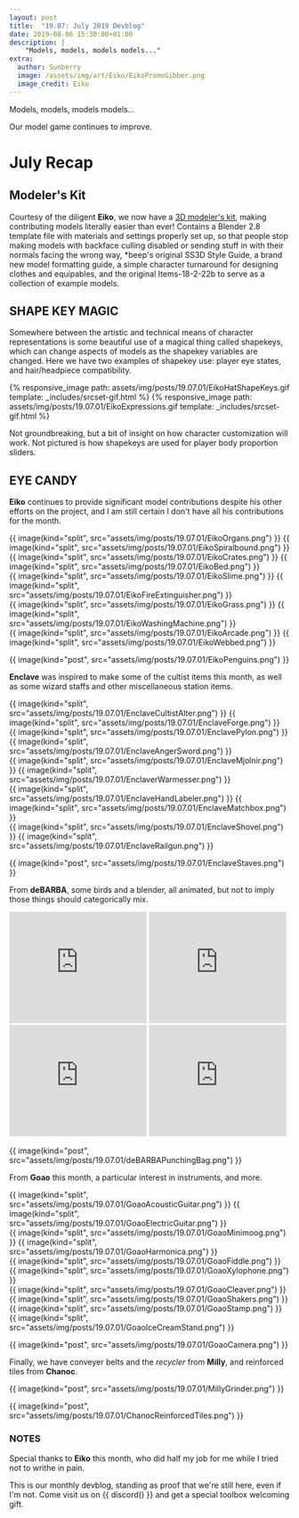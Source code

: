 ```yaml
---
layout: post
title:  "19.07: July 2019 Devblog"
date: 2019-08-06 15:30:00+01:00
description: |
    "Models, models, models models..."
extra:
  author: Sunberry
  image: /assets/img/art/Eiko/EikoPromoGibber.png
  image_credit: Eiko
---
```


Models, models, models models...

Our model game continues to improve.

# July Recap

## Modeler's Kit

Courtesy of the diligent **Eiko**, we now have a [3D modeler's kit](https://drive.google.com/drive/folders/1fUn42ATEWXKvAGoWoCpN9EoURFW_7ppX?usp=sharing), making contributing models literally easier than ever! Contains a Blender 2.8 template file with materials and settings properly set up, so that people stop making models with backface culling disabled or sending stuff in with their normals facing the wrong way, *beep's original SS3D Style Guide, a brand new model formatting guide, a simple character turnaround for designing clothes and equipables, and the original Items-18-2-22b to serve as a collection of example models.

## SHAPE KEY MAGIC

Somewhere between the artistic and technical means of character representations is some beautiful use of a magical thing called shapekeys, which can change aspects of models as the shapekey variables are changed.
Here we have two examples of shapekey use: player eye states, and hair/headpiece compatibility.

<div class='horizontal-2' markdown='1'>
{% responsive_image path: assets/img/posts/19.07.01/EikoHatShapeKeys.gif template: _includes/srcset-gif.html %}
{% responsive_image path: assets/img/posts/19.07.01/EikoExpressions.gif template: _includes/srcset-gif.html %}
</div>

Not groundbreaking, but a bit of insight on how character customization will work. Not pictured is how shapekeys are used for player body proportion sliders.

## EYE CANDY

**Eiko** continues to provide significant model contributions despite his other efforts on the project, and I am still certain I don't have all his contributions for the month.

<div class='horizontal-2' markdown='1'>
{{ image(kind="split", src="assets/img/posts/19.07.01/EikoOrgans.png") }}
{{ image(kind="split", src="assets/img/posts/19.07.01/EikoSpiralbound.png") }}
</div>

<div class='horizontal-2' markdown='1'>
{{ image(kind="split", src="assets/img/posts/19.07.01/EikoCrates.png") }}
{{ image(kind="split", src="assets/img/posts/19.07.01/EikoBed.png") }}
</div>

<div class='horizontal-2' markdown='1'>
{{ image(kind="split", src="assets/img/posts/19.07.01/EikoSlime.png") }}
{{ image(kind="split", src="assets/img/posts/19.07.01/EikoFireExtinguisher.png") }}
</div>

<div class='horizontal-2' markdown='1'>
{{ image(kind="split", src="assets/img/posts/19.07.01/EikoGrass.png") }}
{{ image(kind="split", src="assets/img/posts/19.07.01/EikoWashingMachine.png") }}
</div>

<div class='horizontal-2' markdown='1'>
{{ image(kind="split", src="assets/img/posts/19.07.01/EikoArcade.png") }}
{{ image(kind="split", src="assets/img/posts/19.07.01/EikoWebbed.png") }}
</div>

{{ image(kind="post", src="assets/img/posts/19.07.01/EikoPenguins.png") }}

**Enclave** was inspired to make some of the cultist items this month, as well as some wizard staffs and other miscellaneous station items.

<div class='horizontal-2' markdown='1'>
{{ image(kind="split", src="assets/img/posts/19.07.01/EnclaveCultistAlter.png") }}
{{ image(kind="split", src="assets/img/posts/19.07.01/EnclaveForge.png") }}
</div>

<div class='horizontal-2' markdown='1'>
{{ image(kind="split", src="assets/img/posts/19.07.01/EnclavePylon.png") }}
{{ image(kind="split", src="assets/img/posts/19.07.01/EnclaveAngerSword.png") }}
</div>

<div class='horizontal-2' markdown='1'>
{{ image(kind="split", src="assets/img/posts/19.07.01/EnclaveMjolnir.png") }}
{{ image(kind="split", src="assets/img/posts/19.07.01/EnclaverWarmesser.png") }}
</div>

<div class='horizontal-2' markdown='1'>
{{ image(kind="split", src="assets/img/posts/19.07.01/EnclaveHandLabeler.png") }}
{{ image(kind="split", src="assets/img/posts/19.07.01/EnclaveMatchbox.png") }}
</div>

<div class='horizontal-2' markdown='1'>
{{ image(kind="split", src="assets/img/posts/19.07.01/EnclaveShovel.png") }}
{{ image(kind="split", src="assets/img/posts/19.07.01/EnclaveRailgun.png") }}
</div>

{{ image(kind="post", src="assets/img/posts/19.07.01/EnclaveStaves.png") }}

From **deBARBA**, some birds and a blender, all animated, but not to imply those things should categorically mix.

<div id="doublevid"> 
  <iframe width="320" height="200" src="https://sketchfab.com/models/1ac51f5f691a4986a5ac1e415da0c7d9/embed" frameborder="0" allow="autoplay; fullscreen; vr" mozallowfullscreen="true" webkitallowfullscreen="true" style="width:49%"></iframe>
  <iframe width="320" height="200" src="https://sketchfab.com/models/2434dc57e8594e80b80cd28c1b19a24e/embed" frameborder="0" allow="autoplay; fullscreen; vr" mozallowfullscreen="true" webkitallowfullscreen="true" style="width:49%"></iframe>
</div>

<div id="doublevid"> 
  <iframe width="320" height="200" src="https://sketchfab.com/models/19ccdf5f26a243f3bd3b47ccbe00e0ea/embed" frameborder="0" allow="autoplay; fullscreen; vr" mozallowfullscreen="true" webkitallowfullscreen="true" style="width:49%"></iframe>
  <iframe width="320" height="200" src="https://sketchfab.com/models/15567352b4a44d739e5c2dc966202b29/embed" frameborder="0" allow="autoplay; fullscreen; vr" mozallowfullscreen="true" webkitallowfullscreen="true" style="width:49%"></iframe>
</div>

{{ image(kind="post", src="assets/img/posts/19.07.01/deBARBAPunchingBag.png") }}

From **Goao** this month, a particular interest in instruments, and more.

<div class='horizontal-2' markdown='1'>
{{ image(kind="split", src="assets/img/posts/19.07.01/GoaoAcousticGuitar.png") }}
{{ image(kind="split", src="assets/img/posts/19.07.01/GoaoElectricGuitar.png") }}
</div>

<div class='horizontal-2' markdown='1'>
{{ image(kind="split", src="assets/img/posts/19.07.01/GoaoMinimoog.png") }}
{{ image(kind="split", src="assets/img/posts/19.07.01/GoaoHarmonica.png") }}
</div>

<div class='horizontal-2' markdown='1'>
{{ image(kind="split", src="assets/img/posts/19.07.01/GoaoFiddle.png") }}
{{ image(kind="split", src="assets/img/posts/19.07.01/GoaoXylophone.png") }}
</div>

<div class='horizontal-2' markdown='1'>
{{ image(kind="split", src="assets/img/posts/19.07.01/GoaoCleaver.png") }}
{{ image(kind="split", src="assets/img/posts/19.07.01/GoaoShakers.png") }}
</div>

<div class='horizontal-2' markdown='1'>
{{ image(kind="split", src="assets/img/posts/19.07.01/GoaoStamp.png") }}
{{ image(kind="split", src="assets/img/posts/19.07.01/GoaoIceCreamStand.png") }}
</div>

{{ image(kind="post", src="assets/img/posts/19.07.01/GoaoCamera.png") }}

Finally, we have conveyer belts and the *recycler* from **Milly**, and reinforced tiles from **Chanoc**.

{{ image(kind="post", src="assets/img/posts/19.07.01/MillyGrinder.png") }}

{{ image(kind="post", src="assets/img/posts/19.07.01/ChanocReinforcedTiles.png") }}

### NOTES

Special thanks to **Eiko** this month, who did half my job for me while I tried not to writhe in pain.

This is our monthly devblog, standing as proof that we're still here, even if I'm not.
Come visit us on {{ discord() }} and get a special toolbox welcoming gift.
